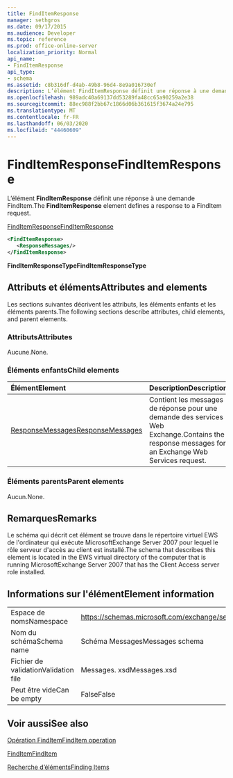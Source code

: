 ```yaml
---
title: FindItemResponse
manager: sethgros
ms.date: 09/17/2015
ms.audience: Developer
ms.topic: reference
ms.prod: office-online-server
localization_priority: Normal
api_name:
- FindItemResponse
api_type:
- schema
ms.assetid: c8b316df-d4ab-49b8-96d4-8e9a016730ef
description: L’élément FindItemResponse définit une réponse à une demande FindItem.
ms.openlocfilehash: 989adc40a69137dd53289fa48cc65a90259a2e38
ms.sourcegitcommit: 88ec988f2bb67c1866d06b361615f3674a24e795
ms.translationtype: MT
ms.contentlocale: fr-FR
ms.lasthandoff: 06/03/2020
ms.locfileid: "44460609"
---
```

# <a name="finditemresponse"></a><span data-ttu-id="da36d-103">FindItemResponse</span><span class="sxs-lookup"><span data-stu-id="da36d-103">FindItemResponse</span></span>

<span data-ttu-id="da36d-104">L’élément **FindItemResponse** définit une réponse à une demande FindItem.</span><span class="sxs-lookup"><span data-stu-id="da36d-104">The **FindItemResponse** element defines a response to a FindItem request.</span></span> 
  
[<span data-ttu-id="da36d-105">FindItemResponse</span><span class="sxs-lookup"><span data-stu-id="da36d-105">FindItemResponse</span></span>](finditemresponse.md)
  
```xml
<FindItemResponse>
   <ResponseMessages/>
</FindItemResponse>
```

 <span data-ttu-id="da36d-106">**FindItemResponseType**</span><span class="sxs-lookup"><span data-stu-id="da36d-106">**FindItemResponseType**</span></span>
## <a name="attributes-and-elements"></a><span data-ttu-id="da36d-107">Attributs et éléments</span><span class="sxs-lookup"><span data-stu-id="da36d-107">Attributes and elements</span></span>

<span data-ttu-id="da36d-108">Les sections suivantes décrivent les attributs, les éléments enfants et les éléments parents.</span><span class="sxs-lookup"><span data-stu-id="da36d-108">The following sections describe attributes, child elements, and parent elements.</span></span>
  
### <a name="attributes"></a><span data-ttu-id="da36d-109">Attributs</span><span class="sxs-lookup"><span data-stu-id="da36d-109">Attributes</span></span>

<span data-ttu-id="da36d-110">Aucune.</span><span class="sxs-lookup"><span data-stu-id="da36d-110">None.</span></span>
  
### <a name="child-elements"></a><span data-ttu-id="da36d-111">Éléments enfants</span><span class="sxs-lookup"><span data-stu-id="da36d-111">Child elements</span></span>

|<span data-ttu-id="da36d-112">**Élément**</span><span class="sxs-lookup"><span data-stu-id="da36d-112">**Element**</span></span>|<span data-ttu-id="da36d-113">**Description**</span><span class="sxs-lookup"><span data-stu-id="da36d-113">**Description**</span></span>|
|:-----|:-----|
|[<span data-ttu-id="da36d-114">ResponseMessages</span><span class="sxs-lookup"><span data-stu-id="da36d-114">ResponseMessages</span></span>](responsemessages.md) <br/> |<span data-ttu-id="da36d-115">Contient les messages de réponse pour une demande des services Web Exchange.</span><span class="sxs-lookup"><span data-stu-id="da36d-115">Contains the response messages for an Exchange Web Services request.</span></span>  <br/> |
   
### <a name="parent-elements"></a><span data-ttu-id="da36d-116">Éléments parents</span><span class="sxs-lookup"><span data-stu-id="da36d-116">Parent elements</span></span>

<span data-ttu-id="da36d-117">Aucun.</span><span class="sxs-lookup"><span data-stu-id="da36d-117">None.</span></span>
  
## <a name="remarks"></a><span data-ttu-id="da36d-118">Remarques</span><span class="sxs-lookup"><span data-stu-id="da36d-118">Remarks</span></span>

<span data-ttu-id="da36d-119">Le schéma qui décrit cet élément se trouve dans le répertoire virtuel EWS de l'ordinateur qui exécute MicrosoftExchange Server 2007 pour lequel le rôle serveur d'accès au client est installé.</span><span class="sxs-lookup"><span data-stu-id="da36d-119">The schema that describes this element is located in the EWS virtual directory of the computer that is running MicrosoftExchange Server 2007 that has the Client Access server role installed.</span></span>
  
## <a name="element-information"></a><span data-ttu-id="da36d-120">Informations sur l'élément</span><span class="sxs-lookup"><span data-stu-id="da36d-120">Element information</span></span>

|||
|:-----|:-----|
|<span data-ttu-id="da36d-121">Espace de noms</span><span class="sxs-lookup"><span data-stu-id="da36d-121">Namespace</span></span>  <br/> |https://schemas.microsoft.com/exchange/services/2006/messages  <br/> |
|<span data-ttu-id="da36d-122">Nom du schéma</span><span class="sxs-lookup"><span data-stu-id="da36d-122">Schema name</span></span>  <br/> |<span data-ttu-id="da36d-123">Schéma Messages</span><span class="sxs-lookup"><span data-stu-id="da36d-123">Messages schema</span></span>  <br/> |
|<span data-ttu-id="da36d-124">Fichier de validation</span><span class="sxs-lookup"><span data-stu-id="da36d-124">Validation file</span></span>  <br/> |<span data-ttu-id="da36d-125">Messages. xsd</span><span class="sxs-lookup"><span data-stu-id="da36d-125">Messages.xsd</span></span>  <br/> |
|<span data-ttu-id="da36d-126">Peut être vide</span><span class="sxs-lookup"><span data-stu-id="da36d-126">Can be empty</span></span>  <br/> |<span data-ttu-id="da36d-127">False</span><span class="sxs-lookup"><span data-stu-id="da36d-127">False</span></span>  <br/> |
   
## <a name="see-also"></a><span data-ttu-id="da36d-128">Voir aussi</span><span class="sxs-lookup"><span data-stu-id="da36d-128">See also</span></span>



[<span data-ttu-id="da36d-129">Opération FindItem</span><span class="sxs-lookup"><span data-stu-id="da36d-129">FindItem operation</span></span>](finditem-operation.md)
  
[<span data-ttu-id="da36d-130">FindItem</span><span class="sxs-lookup"><span data-stu-id="da36d-130">FindItem</span></span>](finditem.md)


[<span data-ttu-id="da36d-131">Recherche d’éléments</span><span class="sxs-lookup"><span data-stu-id="da36d-131">Finding Items</span></span>](https://msdn.microsoft.com/library/63af1f9c-464b-4fca-9ae3-3d60f24ca93c%28Office.15%29.aspx)

